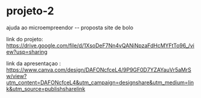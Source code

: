 # projeto-2
ajuda  ao microempreendor -- proposta site de bolo

link do projeto:
https://drive.google.com/file/d/1XsoDeF7Nn4vQANiNpzaFdHcMYFtTo96_/view?usp=sharing

link da apresentaçao :
https://www.canva.com/design/DAFONcfceL4/9P9GF0D7YZAYauVr5aMrSw/view?utm_content=DAFONcfceL4&utm_campaign=designshare&utm_medium=link&utm_source=publishsharelink
